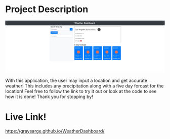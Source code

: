 

# Project Description

![Screenshot of weather dashboard](images\screenshot.JPG)

With this application, the user may input a location and get accurate weather! This includes any precipitation along with a five day forcast for the location! Feel free to follow the link to try it out or look at the code to see how it is done! Thank you for stopping by!

# Live Link!
 https://graysarge.github.io/WeatherDashboard/